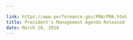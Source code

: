 ```yaml
---

link: https://www.performance.gov/PMA/PMA.html
title: President's Management Agenda Released
date: March 20, 2018
---
```

